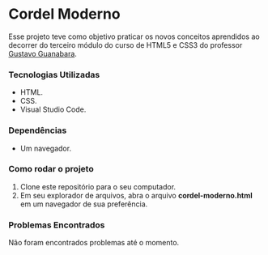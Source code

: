 <h1>Cordel Moderno</h1>
<p>Esse projeto teve como objetivo praticar os novos conceitos aprendidos ao decorrer do terceiro módulo do curso de HTML5 e CSS3 do professor <a href="https://github.com/gustavoguanabara">Gustavo Guanabara</a>.</p>
<h3>Tecnologias Utilizadas</h3>
<ul>
    <li>HTML.</li>
    <li>CSS.</li>
    <li>Visual Studio Code.</li>
</ul>
<h3>Dependências</h3>
<ul>
    <li>Um navegador.</li>
</ul>
<h3>Como rodar o projeto</h3>
<ol>
    <li>Clone este repositório para o seu computador.</li>
    <li>Em seu explorador de arquivos, abra o arquivo <b>cordel-moderno.html</b> em um navegador de sua preferência.</li>
</ol>
<h3>Problemas Encontrados</h3>
<p>Não foram encontrados problemas até o momento.</p>
